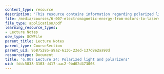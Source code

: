```yaml
---
content_type: resource
description: 'This resource contains information regarding polarized light and polarizers. '
file: /media/courses/6-007-electromagnetic-energy-from-motors-to-lasers-spring-2011/fddc50383103d417aac29bd02d473003_MIT6_007S11_lec24.pdf
file_type: application/pdf
learning_resource_types:
- Lecture Notes
ocw_type: OCWFile
parent_title: Lecture Notes
parent_type: CourseSection
parent_uid: 95875286-a9a2-6136-23ed-137d8e2aa90d
resourcetype: Document
title: '6.007 Lecture 24: Polarized light and polarizers'
uid: fddc5038-3103-d417-aac2-9bd02d473003
---
```

